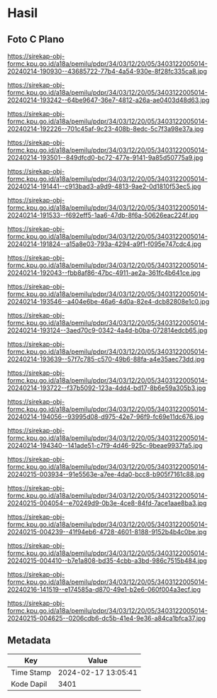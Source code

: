 # Hasil

## Foto C Plano

https://sirekap-obj-formc.kpu.go.id/a18a/pemilu/pdpr/34/03/12/20/05/3403122005014-20240214-190930--43685722-77b4-4a54-930e-8f28fc335ca8.jpg

https://sirekap-obj-formc.kpu.go.id/a18a/pemilu/pdpr/34/03/12/20/05/3403122005014-20240214-193242--64be9647-36e7-4812-a26a-ae0403d48d63.jpg

https://sirekap-obj-formc.kpu.go.id/a18a/pemilu/pdpr/34/03/12/20/05/3403122005014-20240214-192226--701c45af-9c23-408b-8edc-5c7f3a98e37a.jpg

https://sirekap-obj-formc.kpu.go.id/a18a/pemilu/pdpr/34/03/12/20/05/3403122005014-20240214-193501--849dfcd0-bc72-477e-9141-9a85d50775a9.jpg

https://sirekap-obj-formc.kpu.go.id/a18a/pemilu/pdpr/34/03/12/20/05/3403122005014-20240214-191441--c913bad3-a9d9-4813-9ae2-0d1810f53ec5.jpg

https://sirekap-obj-formc.kpu.go.id/a18a/pemilu/pdpr/34/03/12/20/05/3403122005014-20240214-191533--f692eff5-1aa6-47db-8f6a-50626eac224f.jpg

https://sirekap-obj-formc.kpu.go.id/a18a/pemilu/pdpr/34/03/12/20/05/3403122005014-20240214-191824--a15a8e03-793a-4294-a9f1-f095e747cdc4.jpg

https://sirekap-obj-formc.kpu.go.id/a18a/pemilu/pdpr/34/03/12/20/05/3403122005014-20240214-192043--fbb8af86-47bc-4911-ae2a-361fc4b641ce.jpg

https://sirekap-obj-formc.kpu.go.id/a18a/pemilu/pdpr/34/03/12/20/05/3403122005014-20240214-193546--a404e6be-46a6-4d0a-82e4-dcb82808e1c0.jpg

https://sirekap-obj-formc.kpu.go.id/a18a/pemilu/pdpr/34/03/12/20/05/3403122005014-20240214-193124--3aed70c9-0342-4a4d-b0ba-072814edcb65.jpg

https://sirekap-obj-formc.kpu.go.id/a18a/pemilu/pdpr/34/03/12/20/05/3403122005014-20240214-193639--57f7c785-c570-49b6-88fa-a4e35aec73dd.jpg

https://sirekap-obj-formc.kpu.go.id/a18a/pemilu/pdpr/34/03/12/20/05/3403122005014-20240214-193722--f37b5092-123a-4dd4-bd17-8b6e59a305b3.jpg

https://sirekap-obj-formc.kpu.go.id/a18a/pemilu/pdpr/34/03/12/20/05/3403122005014-20240214-194056--93995d08-d975-42e7-96f9-fc69e11dc676.jpg

https://sirekap-obj-formc.kpu.go.id/a18a/pemilu/pdpr/34/03/12/20/05/3403122005014-20240214-194340--141ade51-c7f9-4d46-925c-9beae9937fa5.jpg

https://sirekap-obj-formc.kpu.go.id/a18a/pemilu/pdpr/34/03/12/20/05/3403122005014-20240215-003934--91e5563e-a7ee-4da0-bcc8-b905f7161c88.jpg

https://sirekap-obj-formc.kpu.go.id/a18a/pemilu/pdpr/34/03/12/20/05/3403122005014-20240215-004054--e70249d9-0b3e-4ce8-84fd-7ace1aae8ba3.jpg

https://sirekap-obj-formc.kpu.go.id/a18a/pemilu/pdpr/34/03/12/20/05/3403122005014-20240215-004239--41f94eb6-4728-4601-8188-9152b4b4c0be.jpg

https://sirekap-obj-formc.kpu.go.id/a18a/pemilu/pdpr/34/03/12/20/05/3403122005014-20240215-004410--b7e1a808-bd35-4cbb-a3bd-986c7515b484.jpg

https://sirekap-obj-formc.kpu.go.id/a18a/pemilu/pdpr/34/03/12/20/05/3403122005014-20240216-141519--e174585a-d870-49e1-b2e6-060f004a3ecf.jpg

https://sirekap-obj-formc.kpu.go.id/a18a/pemilu/pdpr/34/03/12/20/05/3403122005014-20240215-004625--0206cdb6-dc5b-41e4-9e36-a84ca1bfca37.jpg


## Metadata

| Key        | Value               |
| ---------- | ------------------- |
| Time Stamp | 2024-02-17 13:05:41 |
| Kode Dapil | 3401                |



